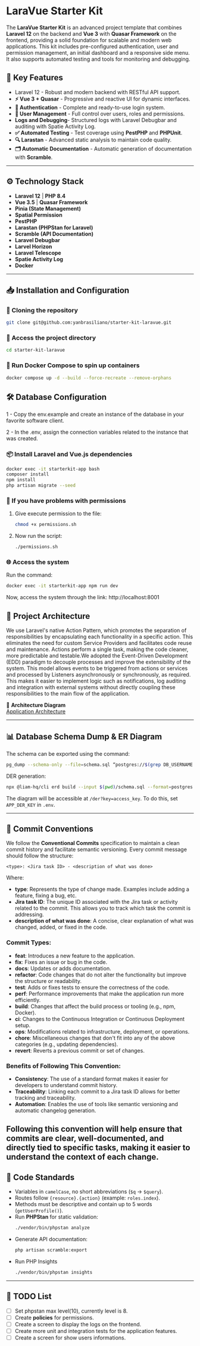 # LaraVue Starter Kit

The **LaraVue Starter Kit** is an advanced project template that combines **Laravel 12** on the backend and **Vue 3** with **Quasar Framework** on the frontend, providing a solid foundation for scalable and modern web applications. This kit includes pre-configured authentication, user and permission management, an initial dashboard and a responsive side menu. It also supports automated testing and tools for monitoring and debugging.

## 📌 **Key Features**

- Laravel 12 - Robust and modern backend with RESTful API support.
- **⚡ Vue 3 + Quasar** - Progressive and reactive UI for dynamic interfaces.
- **🔑 Authentication** - Complete and ready-to-use login system.
- **👤 User Management** - Full control over users, roles and permissions.
- **Logs and Debugging**- Structured logs with Laravel Debugbar and auditing with Spatie Activity Log.
- **✅ Automated Testing** - Test coverage using **PestPHP** and **PHPUnit**.
- **🔍 Larastan** - Advanced static analysis to maintain code quality.
- **🗂️ Automatic Documentation** - Automatic generation of documentation with **Scramble**.

---

## ⚙️ **Technology Stack**

- **Laravel 12** | **PHP 8.4**
- **Vue 3.5** | **Quasar Framework**
- **Pinia (State Management)**
- **Spatial Permission**
- **PestPHP**
- **Larastan (PHPStan for Laravel)**
- **Scramble (API Documentation)**
- **Laravel Debugbar**
- **Larvel Horizon**
- **Laravel Telescope**
- **Spatie Activity Log**
- **Docker**

---

## 📥 Installation and Configuration

### 🔄 Cloning the repository

```bash
git clone git@github.com:yanbrasiliano/starter-kit-laravue.git
```

### 📂 Access the project directory

```bash
cd starter-kit-laravue
```

### 🐳 Run Docker Compose to spin up containers

```bash
docker compose up -d --build --force-recreate --remove-orphans
```

## 🛠️ Database Configuration

1 - Copy the env.example and create an instance of the database in your favorite software client.

2 - In the .env, assign the connection variables related to the instance that was created.

### 📦 Install Laravel and Vue.js dependencies

```bash
docker exec -it starterkit-app bash
composer install
npm install
php artisan migrate --seed
```

### 🛑 If you have problems with permissions

1. Give execute permission to the file:
   ```bash
   chmod +x permissions.sh
   ```
2. Now run the script:
   ```bash
   ./permissions.sh
   ```

### 🌐 Access the system

Run the command:

```bash
docker exec -it starterkit-app npm run dev
```

Now, access the system through the link:
http://localhost:8001

## 🚀 **Project Architecture**

We use Laravel's native Action Pattern, which promotes the separation of responsibilities by encapsulating each functionality in a specific action. This eliminates the need for custom Service Providers and facilitates code reuse and maintenance. Actions perform a single task, making the code cleaner, more predictable and testable.We adopted the Event-Driven Development (EDD) paradigm to decouple processes and improve the extensibility of the system. This model allows events to be triggered from actions or services and processed by Listeners asynchronously or synchronously, as required. This makes it easier to implement logic such as notifications, log auditing and integration with external systems without directly coupling these responsibilities to the main flow of the application.

📌 **Architecture Diagram**  
[Application Architecture](./architecture.svg)

---

## 📊 **Database Schema Dump & ER Diagram**

The schema can be exported using the command:

```bash
pg_dump --schema-only --file=schema.sql “postgres://$(grep DB_USERNAME .env | cut -d ‘=’ -f2):$(grep DB_PASSWORD . env | cut -d '=' -f2)@$(grep DB_HOST .env | cut -d '=' -f2):$(grep DB_PORT .env | cut -d '=' -f2)/$(grep DB_DATABASE .env | cut -d '=' -f2)”
```

DER generation:

```bash
npx @liam-hq/cli erd build --input $(pwd)/schema.sql --format=postgres --output-dir $(pwd)/public
```

The diagram will be accessible at `/der?key=access_key`. To do this, set `APP_DER_KEY` in `.env`.

---

## 🔄 **Commit Conventions**

We follow the **Conventional Commits** specification to maintain a clean commit history and facilitate semantic versioning. Every commit message should follow the structure:

```
<type>: <Jira task ID> - <description of what was done>
```

Where:

- **type**: Represents the type of change made. Examples include adding a feature, fixing a bug, etc.
- **Jira task ID**: The unique ID associated with the Jira task or activity related to the commit. This allows you to track which task the commit is addressing.
- **description of what was done**: A concise, clear explanation of what was changed, added, or fixed in the code.

### Commit Types:

- **feat**: Introduces a new feature to the application.
- **fix**: Fixes an issue or bug in the code.
- **docs**: Updates or adds documentation.
- **refactor**: Code changes that do not alter the functionality but improve the structure or readability.
- **test**: Adds or fixes tests to ensure the correctness of the code.
- **perf**: Performance improvements that make the application run more efficiently.
- **build**: Changes that affect the build process or tooling (e.g., npm, Docker).
- **ci**: Changes to the Continuous Integration or Continuous Deployment setup.
- **ops**: Modifications related to infrastructure, deployment, or operations.
- **chore**: Miscellaneous changes that don't fit into any of the above categories (e.g., updating dependencies).
- **revert**: Reverts a previous commit or set of changes.

### Benefits of Following This Convention:

- **Consistency**: The use of a standard format makes it easier for developers to understand commit history.
- **Traceability**: Linking each commit to a Jira task ID allows for better tracking and traceability.
- **Automation**: Enables the use of tools like semantic versioning and automatic changelog generation.

## Following this convention will help ensure that commits are clear, well-documented, and directly tied to specific tasks, making it easier to understand the context of each change.

## 📝 **Code Standards**

- Variables in `camelCase`, no short abbreviations (`$q` → `$query`).
- Routes follow `{resource}.{action}` (example: `roles.index`).
- Methods must be descriptive and contain up to 5 words (`getUserProfile()`).
- Run **PHPStan** for static validation:
  ```bash
  ./vendor/bin/phpstan analyze
  ```
- Generate API documentation:
  ```bash
  php artisan scramble:export
  ```
- Run PHP Insights
  ```bash
  ./vendor/bin/phpstan insights
  ```

---

## 📌 **TODO List**

- [ ] Set phpstan max level(10), currently level is 8.
- [ ] Create **policies** for permissions.
- [ ] Create a screen to display the logs on the frontend.
- [ ] Create more unit and integration tests for the application features.
- [ ] Create a screen for show users informations.
